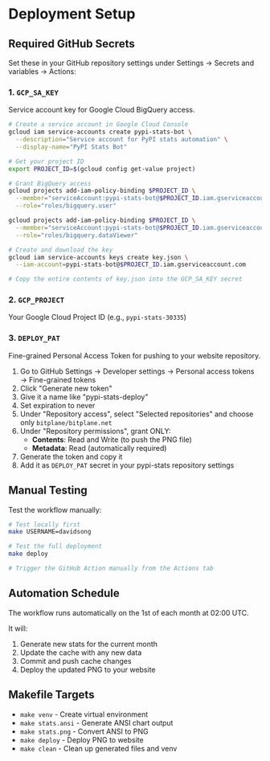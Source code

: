 # Deployment Setup

## Required GitHub Secrets

Set these in your GitHub repository settings under Settings → Secrets and variables → Actions:

### 1. `GCP_SA_KEY`
Service account key for Google Cloud BigQuery access.

```bash
# Create a service account in Google Cloud Console
gcloud iam service-accounts create pypi-stats-bot \
  --description="Service account for PyPI stats automation" \
  --display-name="PyPI Stats Bot"

# Get your project ID
export PROJECT_ID=$(gcloud config get-value project)

# Grant BigQuery access
gcloud projects add-iam-policy-binding $PROJECT_ID \
  --member="serviceAccount:pypi-stats-bot@$PROJECT_ID.iam.gserviceaccount.com" \
  --role="roles/bigquery.user"

gcloud projects add-iam-policy-binding $PROJECT_ID \
  --member="serviceAccount:pypi-stats-bot@$PROJECT_ID.iam.gserviceaccount.com" \
  --role="roles/bigquery.dataViewer"

# Create and download the key
gcloud iam service-accounts keys create key.json \
  --iam-account=pypi-stats-bot@$PROJECT_ID.iam.gserviceaccount.com

# Copy the entire contents of key.json into the GCP_SA_KEY secret
```

### 2. `GCP_PROJECT`
Your Google Cloud Project ID (e.g., `pypi-stats-30335`)

### 3. `DEPLOY_PAT`
Fine-grained Personal Access Token for pushing to your website repository.

1. Go to GitHub Settings → Developer settings → Personal access tokens → Fine-grained tokens
2. Click "Generate new token"
3. Give it a name like "pypi-stats-deploy"
4. Set expiration to never 
5. Under "Repository access", select "Selected repositories" and choose only `bitplane/bitplane.net`
6. Under "Repository permissions", grant ONLY:
   - **Contents**: Read and Write (to push the PNG file)
   - **Metadata**: Read (automatically required)
7. Generate the token and copy it
8. Add it as `DEPLOY_PAT` secret in your pypi-stats repository settings


## Manual Testing

Test the workflow manually:

```bash
# Test locally first
make USERNAME=davidsong

# Test the full deployment
make deploy

# Trigger the GitHub Action manually from the Actions tab
```

## Automation Schedule

The workflow runs automatically on the 1st of each month at 02:00 UTC.

It will:
1. Generate new stats for the current month
2. Update the cache with any new data
3. Commit and push cache changes
4. Deploy the updated PNG to your website

## Makefile Targets

- `make venv` - Create virtual environment
- `make stats.ansi` - Generate ANSI chart output
- `make stats.png` - Convert ANSI to PNG
- `make deploy` - Deploy PNG to website
- `make clean` - Clean up generated files and venv
